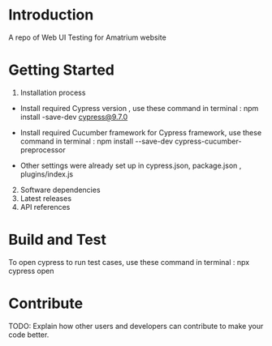 # Introduction 
A repo of Web UI Testing for Amatrium website 

# Getting Started

1.	Installation process

- Install required Cypress version , use these command in terminal : 
npm install -save-dev cypress@9.7.0 

- Install required Cucumber framework for Cypress framework, use these command in terminal : 
npm install --save-dev cypress-cucumber-preprocessor

- Other settings were already set up in cypress.json, package.json , plugins/index.js
2.	Software dependencies
3.	Latest releases
4.	API references

# Build and Test
To open cypress to run test cases,  use these command in terminal :
npx cypress open 
# Contribute
TODO: Explain how other users and developers can contribute to make your code better. 